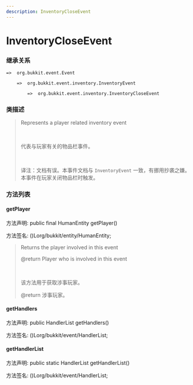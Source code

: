 ```yaml
---
description: InventoryCloseEvent
---
```


# InventoryCloseEvent

### 继承关系

    =>  org.bukkit.event.Event

        =>  org.bukkit.event.inventory.InventoryEvent

            =>  org.bukkit.event.inventory.InventoryCloseEvent

### 类描述

> Represents a player related inventory event
> 
> <br>
> 
> 代表与玩家有关的物品栏事件。
> 
> <br>
> 
> 译注：文档有误。本事件文档与 `InventoryEvent` 一致，有挪用抄袭之嫌。本事件在玩家关闭物品栏时触发。

### 方法列表

#### getPlayer

方法声明: public final HumanEntity getPlayer()

方法签名: ()Lorg/bukkit/entity/HumanEntity;

> Returns the player involved in this event
> 
> @return Player who is involved in this event
> 
> <br>
> 
> 该方法用于获取涉事玩家。
> 
> @return 涉事玩家。

#### getHandlers

方法声明: public HandlerList getHandlers()

方法签名: ()Lorg/bukkit/event/HandlerList;

#### getHandlerList

方法声明: public static HandlerList getHandlerList()

方法签名: ()Lorg/bukkit/event/HandlerList;